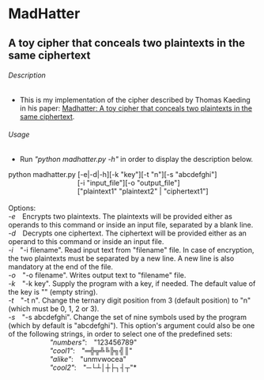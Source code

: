 # MadHatter
## A toy cipher that conceals two plaintexts in the same ciphertext



###### Description

*  This is my implementation of the cipher described by Thomas Kaeding in his
paper: [Madhatter: A toy cipher that conceals two plaintexts in the same
ciphertext](https://eprint.iacr.org/2020/301.pdf).



###### Usage

*  Run *"python madhatter.py -h"* in order to display the description below.

python madhatter.py [-e|-d|-h][-k "key"][-t "n"][-s "abcdefghi"]\
&emsp;&emsp;&emsp;&emsp;&emsp;&emsp;&emsp;&emsp;&emsp;&emsp;[-i "input_file"][-o "output_file"]\
&emsp;&emsp;&emsp;&emsp;&emsp;&emsp;&emsp;&emsp;&emsp;&emsp;["plaintext1" "plaintext2" | "ciphertext1"]\
\
	Options:\
		*-e*&emsp;Encrypts two plaintexts. The plaintexts will be provided either as operands to this command or inside an input file, separated by a blank line.\
		*-d*&emsp;Decrypts one ciphertext. The ciphertext will be provided either as an operand to this command or inside an input file.\
		*-i*&emsp;"-i filename". Read input text from "filename" file. In case of encryption, the two plaintexts must be separated by a new line. A new line is also mandatory at the end of the file.\
		*-o*&emsp;"-o filename". Writes output text to "filename" file.\
		*-k*&emsp;"-k key". Supply the program with a key, if needed. The default value of the key is "" (empty string).\
		*-t*&emsp;"-t n". Change the ternary digit position from 3 (default position) to "n" (which must be 0, 1, 2 or 3).\
		*-s*&emsp;"-s abcdefghi". Change the set of nine symbols used by the program (which by default is "abcdefghi"). This option's argument could also be one of the following strings, in order to select one of the predefined sets:\
&emsp;&emsp;&emsp;&emsp;&emsp;&emsp;*"numbers"*:&emsp;"123456789"\
&emsp;&emsp;&emsp;&emsp;&emsp;&emsp;*"cool1"*:&emsp;"═╬╦╩╚╠╗╣║"\
&emsp;&emsp;&emsp;&emsp;&emsp;&emsp;*"alike"*:&emsp;"unmvwocea"\
&emsp;&emsp;&emsp;&emsp;&emsp;&emsp;*"cool2"*:&emsp;"─└┴│┼├┐┤┬"*
